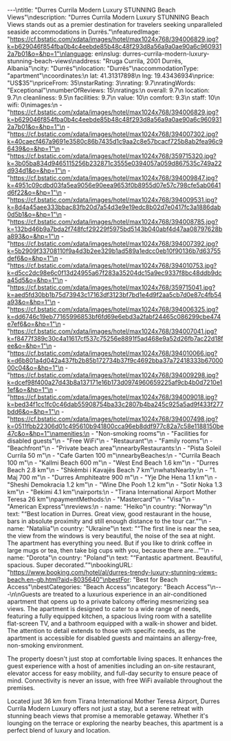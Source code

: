 ---\ntitle: "Durres Currila Modern Luxury STUNNING Beach Views"\ndescription: "Durres Currila Modern Luxury STUNNING Beach Views stands out as a premier destination for travelers seeking unparalleled seaside accommodations in Durrës."\nfeaturedImage: "https://cf.bstatic.com/xdata/images/hotel/max1024x768/394006829.jpg?k=b629046f854fba0b4c4eebde85b48c48f293d8a56a9a0ae90a6c9609312a7b01&o=&hp=1"\nlanguage: en\nslug: durres-currila-modern-luxury-stunning-beach-views\naddress: "Rruga Currila, 2001 Durrës, Albania"\ncity: "Durrës"\nlocation: "Durrës"\naccommodationType: "apartment"\ncoordinates:\n  lat: 41.31317898\n  lng: 19.43436934\nprice: "US$35"\npriceFrom: 35\nstarRating: 3\nrating: 9.7\nratingWords: "Exceptional"\nnumberOfReviews: 15\nratings:\n  overall: 9.7\n  location: 9.7\n  cleanliness: 9.5\n  facilities: 9.7\n  value: 10\n  comfort: 9.3\n  staff: 10\n  wifi: 0\nimages:\n  - "https://cf.bstatic.com/xdata/images/hotel/max1024x768/394006829.jpg?k=b629046f854fba0b4c4eebde85b48c48f293d8a56a9a0ae90a6c9609312a7b01&o=&hp=1"\n  - "https://cf.bstatic.com/xdata/images/hotel/max1024x768/394007302.jpg?k=40caecf467a9691e3580c86b7435d1c9aa2c8e57bcacf725b8ab2fea96c96439&o=&hp=1"\n  - "https://cf.bstatic.com/xdata/images/hotel/max1024x768/359715320.jpg?k=3b05ba834d9465115256b232871c3555e0394057a059d867535c749a22d934d1&o=&hp=1"\n  - "https://cf.bstatic.com/xdata/images/hotel/max1024x768/394009847.jpg?k=4951c09cdbd03fa5ea9056e90eea9653f0b8955d07e57c798cfe5ab0641d6f22&o=&hp=1"\n  - "https://cf.bstatic.com/xdata/images/hotel/max1024x768/394009531.jpg?k=8d4a45aee333bbac83fb20d7a54d3e9e19edc8b02d7e0417fc3a1886dab0d5b1&o=&hp=1"\n  - "https://cf.bstatic.com/xdata/images/hotel/max1024x768/394008785.jpg?k=132bd46b9a7bda2f748fcf29229f5975bd5143b040abf4d47aa08797628ba893&o=&hp=1"\n  - "https://cf.bstatic.com/xdata/images/hotel/max1024x768/394007392.jpg?k=5b2909f33708110f9a4d3b2ee329b1ad589a1edcc0eb10f90136b7d63755def6&o=&hp=1"\n  - "https://cf.bstatic.com/xdata/images/hotel/max1024x768/394010753.jpg?k=d5cc2dc98e6c0f13d24955a67f283a35204dc15a9ec9337f8bc48ddb9dca45d5&o=&hp=1"\n  - "https://cf.bstatic.com/xdata/images/hotel/max1024x768/359715041.jpg?k=aed5fd30bb1b75d73943c17163df3123bf7bd1e4d9f2aa5cb7d0e87c4fb54a93&o=&hp=1"\n  - "https://cf.bstatic.com/xdata/images/hotel/max1024x768/394006325.jpg?k=dd6746c19eb77165996853bf6fd69e6ebd3a2fabf24465c086299cbe474e7ef6&o=&hp=1"\n  - "https://cf.bstatic.com/xdata/images/hotel/max1024x768/394007041.jpg?k=f8477f389c30c4a11617cf537c75256e8891f5ad468e9a52d26fb7ac22d18fee&o=&hp=1"\n  - "https://cf.bstatic.com/xdata/images/hotel/max1024x768/394010066.jpg?k=d6b801a4d042a437fb2b85b172734b37f9c4692bba37a72418333b6700000c04&o=&hp=1"\n  - "https://cf.bstatic.com/xdata/images/hotel/max1024x768/394009298.jpg?k=dcef98f400a27d43b8a137171e16b173d0974960659225af9cb4b0d7210e11ef&o=&hp=1"\n  - "https://cf.bstatic.com/xdata/images/hotel/max1024x768/394009018.jpg?k=bed34f1cc1fc0c46dab55908754ba33c2807b4ba245c925a5ad9f433f277bdd6&o=&hp=1"\n  - "https://cf.bstatic.com/xdata/images/hotel/max1024x768/394007498.jpg?k=0511fbb22306d01c495610b941800cca96eb8ddf977c82a7c58e1188150be47c&o=&hp=1"\namenities:\n  - "Non-smoking rooms"\n  - "Facilities for disabled guests"\n  - "Free WiFi"\n  - "Restaurant"\n  - "Family rooms"\n  - "Beachfront"\n  - "Private beach area"\nnearbyRestaurants:\n  - "Pista Soleil Currila 50 m"\n  - "Cafe Garten 100 m"\nnearbyBeaches:\n  - "Currila Beach 100 m"\n  - "Kallmi Beach 600 m"\n  - "West End Beach 1.6 km"\n  - "Durres Beach 2.8 km"\n  - "Shkëmbi i Kavajës Beach 7 km"\nwhatsNearby:\n  - "1. Maj 700 m"\n  - "Durres Amphiteatre 900 m"\n  - "Yje Dhe Hena 1.1 km"\n  - "Sheshi Demokracia 1.2 km"\n  - "Wine Dhe Pooh 1.2 km"\n  - "Sotir Noka 1.3 km"\n  - "Bekimi 4.1 km"\nairports:\n  - "Tirana International Airport Mother Teresa 26 km"\npaymentMethods:\n  - "Mastercard"\n  - "Visa"\n  - "American Express"\nreviews:\n  - name: "Heiko"\n    country: "Norway"\n    text: "“Best location in Durres. Great view, good restaurant in the house, bars in absolute proximity and still enough distance to the tour car.”"\n  - name: "Nataliia"\n    country: "Ukraine"\n    text: "“The first line is near the sea, the view from the windows is very beautiful, the noise of the sea at night. The apartment has everything you need. But if you like to drink coffee in large mugs or tea, then take big cups with you, because there are...”"\n  - name: "Dorota"\n    country: "Poland"\n    text: "“Fantastic apartment. Beautiful, spacious. Super decorated.”"\nbookingURL: "https://www.booking.com/hotel/al/durres-trendy-luxury-stunning-views-beach.en-gb.html?aid=8035640"\nbestFor: "Best for Beach Access"\nbestCategories: "Beach Access"\ncategory: "Beach Access"\n---\n\nGuests are treated to a luxurious experience in an air-conditioned apartment that opens up to a private balcony offering mesmerizing sea views. The apartment is designed to cater to a wide range of needs, featuring a fully equipped kitchen, a spacious living room with a satellite flat-screen TV, and a bathroom equipped with a walk-in shower and bidet. The attention to detail extends to those with specific needs, as the apartment is accessible for disabled guests and maintains an allergy-free, non-smoking environment.

The property doesn't just stop at comfortable living spaces. It enhances the guest experience with a host of amenities including an on-site restaurant, elevator access for easy mobility, and full-day security to ensure peace of mind. Connectivity is never an issue, with free WiFi available throughout the premises.

Located just 36 km from Tirana International Mother Teresa Airport, Durres Currila Modern Luxury offers not just a stay, but a serene retreat with stunning beach views that promise a memorable getaway. Whether it's lounging on the terrace or exploring the nearby beaches, this apartment is a perfect blend of luxury and location.